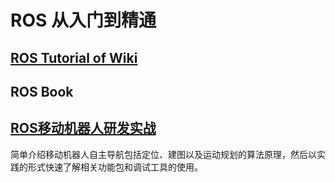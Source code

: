 <!--
 * @Author: Shuai Wang
 * @Github: https://github.com/wsustcid
 * @Version: 0.0.0
 * @Date: 2022-04-06 20:02:10
 * @LastEditTime: 2022-04-21 20:14:33
-->

# ROS 从入门到精通

## [ROS Tutorial of Wiki](https://wiki.ros.org/)

## ROS Book

## [ROS移动机器人研发实战](./RoboNavigation/README.md)
简单介绍移动机器人自主导航包括定位、建图以及运动规划的算法原理，然后以实践的形式快速了解相关功能包和调试工具的使用。

